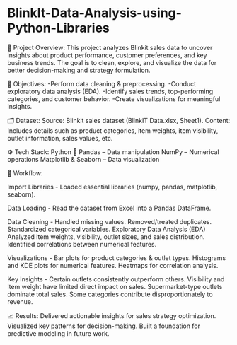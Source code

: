 # BlinkIt-Data-Analysis-using-Python-Libraries
📌 Project Overview:
This project analyzes Blinkit sales data to uncover insights about product performance, customer preferences, and key business trends. The goal is to clean, explore, and visualize the data for better decision-making and strategy formulation.

🎯 Objectives:
-Perform data cleaning & preprocessing.
-Conduct exploratory data analysis (EDA).
-Identify sales trends, top-performing categories, and customer behavior.
-Create visualizations for meaningful insights.

🗂️ Dataset:
Source: Blinkit sales dataset (BlinkIT Data.xlsx, Sheet1).
Content: Includes details such as product categories, item weights, item visibility, outlet information, sales values, etc.

⚙️ Tech Stack:
Python 🐍
Pandas – Data manipulation
NumPy – Numerical operations
Matplotlib & Seaborn – Data visualization

🔎 Workflow:

Import Libraries - Loaded essential libraries (numpy, pandas, matplotlib, seaborn).

Data Loading - Read the dataset from Excel into a Pandas DataFrame.

Data Cleaning  - 
Handled missing values.
Removed/treated duplicates.
Standardized categorical variables.
Exploratory Data Analysis (EDA)
Analyzed item weights, visibility, outlet sizes, and sales distribution.
Identified correlations between numerical features.

Visualizations -
Bar plots for product categories & outlet types.
Histograms and KDE plots for numerical features.
Heatmaps for correlation analysis.

Key Insights -
Certain outlets consistently outperform others.
Visibility and item weight have limited direct impact on sales.
Supermarket-type outlets dominate total sales.
Some categories contribute disproportionately to revenue.

📈 Results:
Delivered actionable insights for sales strategy optimization.
Visualized key patterns for decision-making.
Built a foundation for predictive modeling in future work.

